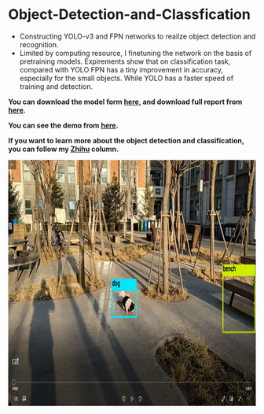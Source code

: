 # Object-Detection-and-Classfication

- Constructing YOLO-v3 and FPN networks to reailze object detection and recognition.
- Limited by computing resource, I finetuning the network on the basis of pretraining models. Expirements show that on classification task, compared with YOLO FPN has a tiny improvement in accuracy, especially for the small objects. While YOLO has a faster speed of training and detection.

**You can download the model form [here](https://pan.baidu.com/s/1MTfaWwfUWpCt4p0A7IMxBw), and download full report from [here](https://github.com/PrideLee/Object-Detection-and-Classfication/blob/master/FPN_git.pdf).**

**You can see the demo from [here](https://github.com/PrideLee/Object-Detection-and-Classfication/blob/master/cat.mp4).**

**If you want to learn more about the object detection and classification, you can follow my [Zhihu](https://zhuanlan.zhihu.com/c_1040305535475789824) column.**

<div align=center><img width="800" height="500" src="https://github.com/PrideLee/Object-Detection-and-Classfication/blob/master/demo.png"/></div>


